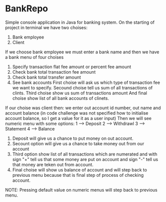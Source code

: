 # BankRepo
Simple console application in Java for banking system.
On the starting of project in terminal we have two choises:
1. Bank employee
2. Client

If we choose bank employee we must enter a bank name and then we have a bank menu of four choises
1. Specify transaction flat fee amount or percent fee amount
2. Check bank total transaction fee amount
3. Check bank total transfer amount 
4. See bank accounts
First choise will ask us which type of transaction fee we want to specify.
Secound choise tell us sum of all transactions of clints.
Third choise show us sum of transactions amount
And final choise show list of all bank accounts of clinets.

If our choise was client then:
we enter out account id number, out name and account balance (in code challenge was not specified how to initialise account balance, so I get a value for it as a user input)
Then we will see numeric menu with some options:
1 –> Deposit
2 –> Withdrawl
3 –> Statement
4 –> Balance

1. Deposit will give us a chance to put money on out account.
2. Secount option will give us a chance to take money out from our account
3. Third option show list of all transactions which are numerated and with sign "+" tell us that some money are put on account and sign "-" tell us that money are teken out from account.
4. Final choise will show us balance of account and will step back to previous menu because that is final step of process of checking account.

NOTE: Pressing default value on numeric menus will step back to previous menu.
